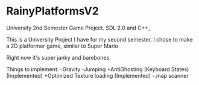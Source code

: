 # RainyPlatformsV2
University 2nd Semester Game Project. SDL 2.0 and C++, 

This is a University Project I have for my second semester, I chose to make a 2D platformer game, similar to Super Mario

Right now it's super janky and barebones.

Things to implement:
-Gravity
-Jumping
+AntiGhosting (Keyboard States) (Implemented)
+Optimized Texture loading (Implemented)
-.map scanner

